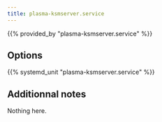 ```yaml
---
title: plasma-ksmserver.service
---
```


{{% provided_by "plasma-ksmserver.service" %}}

## Options

{{% systemd_unit "plasma-ksmserver.service" %}}

## Additionnal notes

Nothing here.